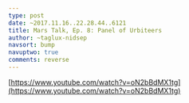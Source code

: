 ```yaml
---
type: post
date: ~2017.11.16..22.28.44..6121
title: Mars Talk, Ep. 8: Panel of Urbiteers
author: ~taglux-nidsep
navsort: bump
navuptwo: true
comments: reverse
---
```


[https://www.youtube.com/watch?v=oN2bBdMX1tg](https://www.youtube.com/watch?v=oN2bBdMX1tg)